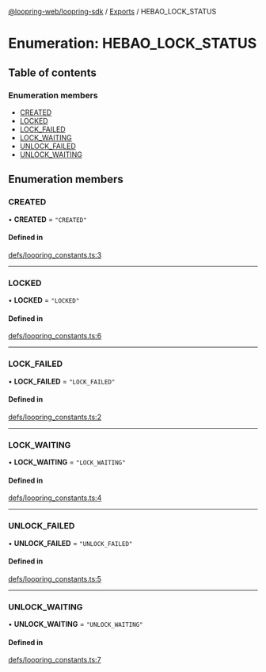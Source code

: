 [@loopring-web/loopring-sdk](../README.md) / [Exports](../modules.md) / HEBAO\_LOCK\_STATUS

# Enumeration: HEBAO\_LOCK\_STATUS

## Table of contents

### Enumeration members

- [CREATED](HEBAO_LOCK_STATUS.md#created)
- [LOCKED](HEBAO_LOCK_STATUS.md#locked)
- [LOCK\_FAILED](HEBAO_LOCK_STATUS.md#lock_failed)
- [LOCK\_WAITING](HEBAO_LOCK_STATUS.md#lock_waiting)
- [UNLOCK\_FAILED](HEBAO_LOCK_STATUS.md#unlock_failed)
- [UNLOCK\_WAITING](HEBAO_LOCK_STATUS.md#unlock_waiting)

## Enumeration members

### CREATED

• **CREATED** = `"CREATED"`

#### Defined in

[defs/loopring_constants.ts:3](https://github.com/Loopring/loopring_sdk/blob/81e0b16/src/defs/loopring_constants.ts#L3)

___

### LOCKED

• **LOCKED** = `"LOCKED"`

#### Defined in

[defs/loopring_constants.ts:6](https://github.com/Loopring/loopring_sdk/blob/81e0b16/src/defs/loopring_constants.ts#L6)

___

### LOCK\_FAILED

• **LOCK\_FAILED** = `"LOCK_FAILED"`

#### Defined in

[defs/loopring_constants.ts:2](https://github.com/Loopring/loopring_sdk/blob/81e0b16/src/defs/loopring_constants.ts#L2)

___

### LOCK\_WAITING

• **LOCK\_WAITING** = `"LOCK_WAITING"`

#### Defined in

[defs/loopring_constants.ts:4](https://github.com/Loopring/loopring_sdk/blob/81e0b16/src/defs/loopring_constants.ts#L4)

___

### UNLOCK\_FAILED

• **UNLOCK\_FAILED** = `"UNLOCK_FAILED"`

#### Defined in

[defs/loopring_constants.ts:5](https://github.com/Loopring/loopring_sdk/blob/81e0b16/src/defs/loopring_constants.ts#L5)

___

### UNLOCK\_WAITING

• **UNLOCK\_WAITING** = `"UNLOCK_WAITING"`

#### Defined in

[defs/loopring_constants.ts:7](https://github.com/Loopring/loopring_sdk/blob/81e0b16/src/defs/loopring_constants.ts#L7)
